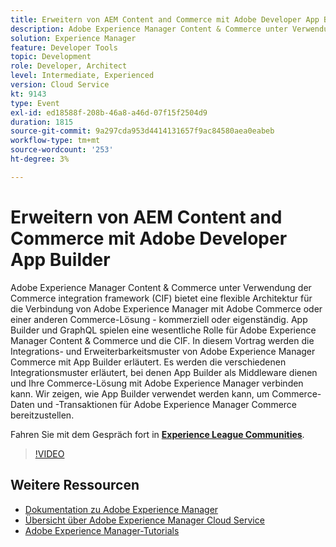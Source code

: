 ```yaml
---
title: Erweitern von AEM Content and Commerce mit Adobe Developer App Builder
description: Adobe Experience Manager Content & Commerce unter Verwendung der Commerce integration framework (CIF) bietet eine flexible Architektur für die Verbindung von Adobe Experience Manager mit Adobe Commerce oder einer anderen Commerce-Lösung - kommerziell oder eigenständig. App Builder und GraphQL spielen eine wesentliche Rolle für Adobe Experience Manager Content & Commerce und die CIF. In diesem Vortrag werden die Integrations- und Erweiterbarkeitsmuster von Adobe Experience Manager Commerce mit App Builder erläutert. Es werden die verschiedenen Integrationsmuster erläutert, bei denen App Builder als Middleware dienen und Ihre Commerce-Lösung mit Adobe Experience Manager verbinden kann. Wir zeigen, wie App Builder verwendet werden kann, um Commerce-Daten und -Transaktionen für Adobe Experience Manager Commerce bereitzustellen.
solution: Experience Manager
feature: Developer Tools
topic: Development
role: Developer, Architect
level: Intermediate, Experienced
version: Cloud Service
kt: 9143
type: Event
exl-id: ed18588f-208b-46a8-a46d-07f15f2504d9
duration: 1815
source-git-commit: 9a297cda953d4414131657f9ac84580aea0eabeb
workflow-type: tm+mt
source-wordcount: '253'
ht-degree: 3%

---
```


# Erweitern von AEM Content and Commerce mit Adobe Developer App Builder

Adobe Experience Manager Content &amp; Commerce unter Verwendung der Commerce integration framework (CIF) bietet eine flexible Architektur für die Verbindung von Adobe Experience Manager mit Adobe Commerce oder einer anderen Commerce-Lösung - kommerziell oder eigenständig. App Builder und GraphQL spielen eine wesentliche Rolle für Adobe Experience Manager Content &amp; Commerce und die CIF. In diesem Vortrag werden die Integrations- und Erweiterbarkeitsmuster von Adobe Experience Manager Commerce mit App Builder erläutert. Es werden die verschiedenen Integrationsmuster erläutert, bei denen App Builder als Middleware dienen und Ihre Commerce-Lösung mit Adobe Experience Manager verbinden kann. Wir zeigen, wie App Builder verwendet werden kann, um Commerce-Daten und -Transaktionen für Adobe Experience Manager Commerce bereitzustellen.

Fahren Sie mit dem Gespräch fort in **[Experience League Communities](https://adobe.ly/3om4942)**.

>[!VIDEO](https://video.tv.adobe.com/v/337567/?quality=12&learn=on&hidetitle=true)

## Weitere Ressourcen

- [Dokumentation zu Adobe Experience Manager](https://experienceleague.adobe.com/docs/experience-manager-cloud-service.html?lang=de)
- [Übersicht über Adobe Experience Manager Cloud Service](https://experienceleague.adobe.com/docs/experience-manager-cloud-service/overview/home.html?lang=de)
- [Adobe Experience Manager-Tutorials](https://experienceleague.adobe.com/docs/experience-manager-tutorials.html?lang=de)
